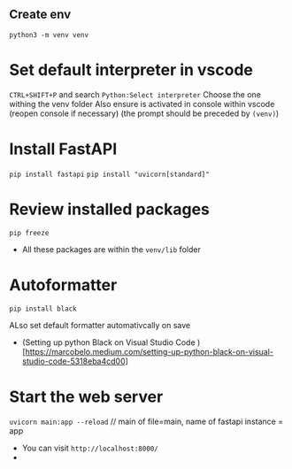 ## Create env

`python3 -m venv venv`

# Set default interpreter in vscode

`CTRL+SHIFT+P` and search `Python:Select interpreter`
Choose the one withing the venv folder
Also ensure is activated in console within vscode (reopen console if necessary)
(the prompt should be preceded by `(venv)`)

# Install FastAPI

`pip install fastapi`
`pip install "uvicorn[standard]"`

# Review installed packages

`pip freeze`

- All these packages are within the `venv/lib` folder

# Autoformatter

`pip install black`

ALso set default formatter automativcally on save
- (Setting up python Black on Visual Studio Code ) [https://marcobelo.medium.com/setting-up-python-black-on-visual-studio-code-5318eba4cd00]

# Start the web server

`uvicorn main:app --reload` // main of file=main, name of fastapi instance = app

- You can visit `http://localhost:8000/`
-